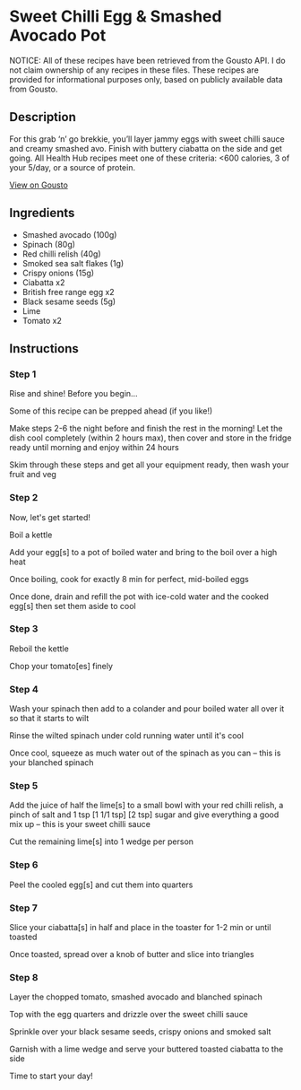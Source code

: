 # Sweet Chilli Egg & Smashed Avocado Pot

NOTICE: All of these recipes have been retrieved from the Gousto API. I do not claim ownership of any recipes in these files. These recipes are provided for informational purposes only, based on publicly available data from Gousto.

## Description

For this grab ‘n’ go brekkie, you’ll layer jammy eggs with sweet chilli sauce and creamy smashed avo. Finish with buttery ciabatta on the side and get going. All Health Hub recipes meet one of these criteria: <600 calories, 3 of your 5/day, or a source of protein.

[View on Gousto](https://www.gousto.co.uk/recipes/cookbook/breakfast-sweet-chilli-egg-smashed-avocado-pot)

## Ingredients

- Smashed avocado (100g)
- Spinach (80g)
- Red chilli relish (40g)
- Smoked sea salt flakes (1g)
- Crispy onions (15g)
- Ciabatta x2
- British free range egg x2
- Black sesame seeds (5g)
- Lime
- Tomato x2

## Instructions


### Step 1

Rise and shine! Before you begin…

Some of this recipe can be prepped ahead (if you like!)

Make steps 2-6 the night before and finish the rest in the morning! Let the dish cool completely (within 2 hours max), then cover and store in the fridge ready until morning and enjoy within 24 hours

Skim through these steps and get all your equipment ready, then wash your fruit and veg


### Step 2

Now, let's get started!

Boil a kettle

Add your egg[s] to a pot of boiled water and bring to the boil over a high heat

Once boiling, cook for exactly 8 min for perfect, mid-boiled eggs

Once done, drain and refill the pot with ice-cold water and the cooked egg[s] then set them aside to cool


### Step 3

Reboil the kettle

Chop your tomato[es] finely


### Step 4

Wash your spinach then add to a colander and pour boiled water all over it so that it starts to wilt

Rinse the wilted spinach under cold running water until it's cool

Once cool, squeeze as much water out of the spinach as you can – this is your blanched spinach


### Step 5

Add the juice of half the lime[s] to a small bowl with your red chilli relish, a pinch of salt and 1 tsp <span class="text-purple">[1 1/1 tsp] </span><span class="text-danger">[2 tsp]</span> sugar and give everything a good mix up – this is your sweet chilli sauce

Cut the remaining lime[s] into 1 wedge per person


### Step 6

Peel the cooled egg[s] and cut them into quarters


### Step 7

Slice your ciabatta[s] in half and place in the toaster for 1-2 min or until toasted

Once toasted, spread over a knob of butter and slice into triangles

### Step 8

Layer the chopped tomato, smashed avocado and blanched spinach

Top with the egg quarters and drizzle over the sweet chilli sauce

Sprinkle over your black sesame seeds, crispy onions and smoked salt

Garnish with a lime wedge and serve your buttered toasted ciabatta to the side

Time to start your day!

